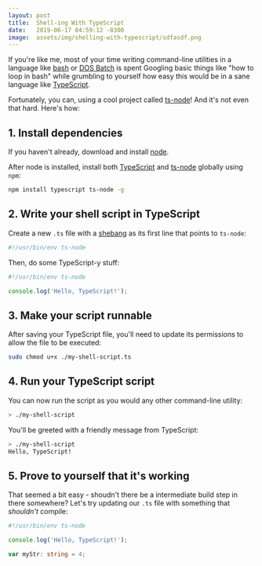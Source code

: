 ```yaml
---
layout: post
title:  Shell-ing With TypeScript
date:   2019-06-17 04:59:12 -0300
image:  assets/img/shelling-with-typescript/sdfasdf.png
---
```


If you're like me, most of your time writing command-line utilities in a language like [bash](https://en.wikipedia.org/wiki/Bash_(Unix_shell)) or [DOS Batch](https://en.wikipedia.org/wiki/Batch_file) is spent Googling basic things like "how to loop in bash" while grumbling to yourself how easy this would be in a sane language like [TypeScript](https://www.typescriptlang.org/).  

Fortunately, you can, using a cool project called [ts-node](https://github.com/TypeStrong/ts-node)!  And it's not even that hard.  Here's how:

## 1. Install dependencies

If you haven't already, download and install [node](https://nodejs.org/).

After node is installed, install both [TypeScript](https://www.npmjs.com/package/typescript) and [ts-node](https://www.npmjs.com/package/ts-node) globally using `npm`:

```bash
npm install typescript ts-node -g
```

## 2. Write your shell script in TypeScript

Create a new `.ts` file with a [shebang](https://en.wikipedia.org/wiki/Shebang_(Unix)) as its first line that points to `ts-node`:

```ts
#!/usr/bin/env ts-node
```

Then, do some TypeScript-y stuff:

```ts
#!/usr/bin/env ts-node

console.log('Hello, TypeScript!');
```

## 3. Make your script runnable

After saving your TypeScript file, you'll need to update its permissions to allow the file to be executed:

```bash
sudo chmod u+x ./my-shell-script.ts
```

## 4. Run your TypeScript script

You can now run the script as you would any other command-line utility:

```bash
> ./my-shell-script
```

You'll be greeted with a friendly message from TypeScript:

```bash
> ./my-shell-script
Hello, TypeScript!
```

## 5. Prove to yourself that it's working

That seemed a bit easy - shoudn't there be a intermediate build step in there somewhere?  Let's try updating our `.ts` file with something that _shouldn't_ compile:

```ts
#!/usr/bin/env ts-node

console.log('Hello, TypeScript!');

var myStr: string = 4;
```


